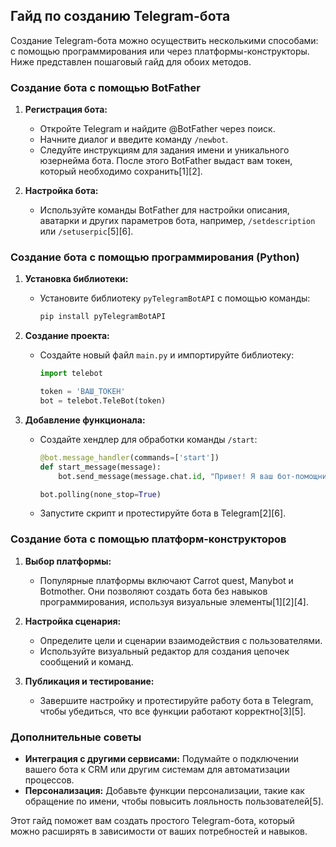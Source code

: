 ## Гайд по созданию Telegram-бота

Создание Telegram-бота можно осуществить несколькими способами: с помощью программирования или через платформы-конструкторы. Ниже представлен пошаговый гайд для обоих методов.

### Создание бота с помощью BotFather

1. **Регистрация бота:**
   - Откройте Telegram и найдите @BotFather через поиск.
   - Начните диалог и введите команду `/newbot`.
   - Следуйте инструкциям для задания имени и уникального юзернейма бота. После этого BotFather выдаст вам токен, который необходимо сохранить[1][2].

2. **Настройка бота:**
   - Используйте команды BotFather для настройки описания, аватарки и других параметров бота, например, `/setdescription` или `/setuserpic`[5][6].

### Создание бота с помощью программирования (Python)

1. **Установка библиотеки:**
   - Установите библиотеку `pyTelegramBotAPI` с помощью команды:
     ```bash
     pip install pyTelegramBotAPI
     ```
   
2. **Создание проекта:**
   - Создайте новый файл `main.py` и импортируйте библиотеку:
     ```python
     import telebot
     
     token = 'ВАШ_ТОКЕН'
     bot = telebot.TeleBot(token)
     ```

3. **Добавление функционала:**
   - Создайте хендлер для обработки команды `/start`:
     ```python
     @bot.message_handler(commands=['start'])
     def start_message(message):
         bot.send_message(message.chat.id, "Привет! Я ваш бот-помощник.")
     
     bot.polling(none_stop=True)
     ```
   - Запустите скрипт и протестируйте бота в Telegram[2][6].

### Создание бота с помощью платформ-конструкторов

1. **Выбор платформы:**
   - Популярные платформы включают Carrot quest, Manybot и Botmother. Они позволяют создать бота без навыков программирования, используя визуальные элементы[1][2][4].

2. **Настройка сценария:**
   - Определите цели и сценарии взаимодействия с пользователями.
   - Используйте визуальный редактор для создания цепочек сообщений и команд.

3. **Публикация и тестирование:**
   - Завершите настройку и протестируйте работу бота в Telegram, чтобы убедиться, что все функции работают корректно[3][5].

### Дополнительные советы

- **Интеграция с другими сервисами:** Подумайте о подключении вашего бота к CRM или другим системам для автоматизации процессов.
- **Персонализация:** Добавьте функции персонализации, такие как обращение по имени, чтобы повысить лояльность пользователей[5].

Этот гайд поможет вам создать простого Telegram-бота, который можно расширять в зависимости от ваших потребностей и навыков.

